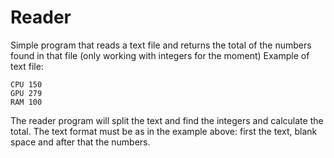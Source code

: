 # Reader
Simple program that reads a text file and returns the total of the numbers found in that file (only working with integers for the moment)
Example of text file: 

	CPU 150 
	GPU 279 
	RAM 100

The reader program will split the text and find the integers and calculate the total. 
The text format must be as in the example above: first the text, blank space and after that the numbers.
